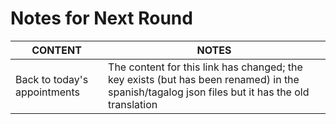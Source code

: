 # Notes for Next Round

| CONTENT | NOTES |
| ----------------------------------| ------------------------------------------------------------|
| Back to today's appointments | The content for this link has changed; the key exists (but has been renamed) in the spanish/tagalog json files but it has the old translation |
